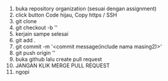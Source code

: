 1. buka repository organization (sesuai dengan assignment)
2. click button Code hijau, Copy https / SSH
3. git clone <paste https>
4. git checkout -b '<nama branch sesuai spreadsheet>'
5. kerjain sampe selesai
6. git add .
7. git commit -m '<commit message(include nama masing2)>'
8. git push origin '<nama branch sesuai spreadsheet>'
9. buka github lalu create pull request
10. JANGAN KLIK MERGE PULL REQUEST
11. ngopi
